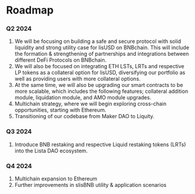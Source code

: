 # Roadmap

### Q2 2024

1. We will be focusing on building a safe and secure protocol with solid liquidity and strong utility case for lisUSD on BNBchain. This will include the formation & strengthening of partnerships and integrations between different DeFi Protocols on BNBchain.
2. We will also be focused on integrating ETH LSTs, LRTs and respective LP tokens as a collateral option for lisUSD, diversifying our portfolio as well as providing users with more collateral options.
3. At the same time, we will also be upgrading our smart contracts to be more scalable, which includes the following features; collateral addition module, liquidation module, and AMO module upgrades.
4. Multichain strategy, where we will begin exploring cross-chain opportunities, starting with Ethereum.&#x20;
5. Transitioning of our codebase from Maker DAO to Liquity.

### **Q3 2024**

1. Introduce BNB restaking and respective Liquid restaking tokens (LRTs) into the Lista DAO ecosystem.&#x20;

### Q4 2024

1. Multichain expansion to Ethereum
2. Further improvements in slisBNB utility & application scenarios
